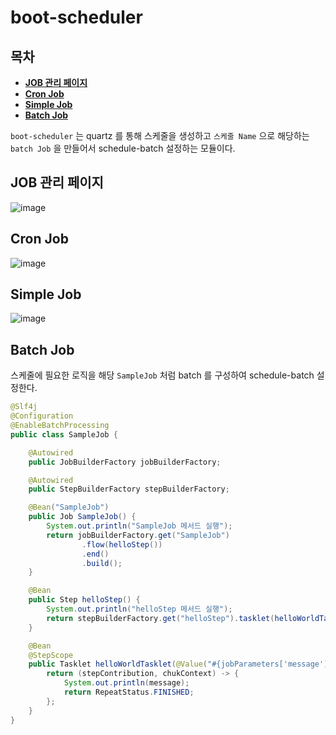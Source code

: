 # boot-scheduler
## 목차
* **[JOB 관리 페이지](#JOB-관리-페이지)**
* **[Cron Job](#Cron-Job)**
* **[Simple Job](#Simple-Job)**
* **[Batch Job](#Batch-Job)**

`boot-scheduler` 는 quartz 를 통해 스케줄을 생성하고 `스케줄 Name` 으로 해당하는 `batch Job` 을 만들어서 schedule-batch 설정하는 모듈이다.

## JOB 관리 페이지
![image](https://user-images.githubusercontent.com/31242766/190974118-7a736302-6561-4284-b499-c8ae5bac674f.png)

## Cron Job
![image](https://user-images.githubusercontent.com/31242766/190973740-dea281c7-202d-4932-ae5a-310bed8c51da.png)

## Simple Job
![image](https://user-images.githubusercontent.com/31242766/190975312-5d4e2930-f24a-4f25-ad3d-ec1335c34ae1.png)

## Batch Job
스케줄에 필요한 로직을 해당 `SampleJob` 처럼 batch 를 구성하여 schedule-batch 설정한다.
```java
@Slf4j
@Configuration
@EnableBatchProcessing
public class SampleJob {

    @Autowired
    public JobBuilderFactory jobBuilderFactory;

    @Autowired
    public StepBuilderFactory stepBuilderFactory;

    @Bean("SampleJob")
    public Job SampleJob() {
        System.out.println("SampleJob 메서드 실행");
        return jobBuilderFactory.get("SampleJob")
                .flow(helloStep())
                .end()
                .build();
    }

    @Bean
    public Step helloStep() {
        System.out.println("helloStep 메서드 실행");
        return stepBuilderFactory.get("helloStep").tasklet(helloWorldTasklet(null)).build();
    }

    @Bean
    @StepScope
    public Tasklet helloWorldTasklet(@Value("#{jobParameters['message']}") String message) {
        return (stepContribution, chukContext) -> {
            System.out.println(message);
            return RepeatStatus.FINISHED;
        };
    }
}
```

